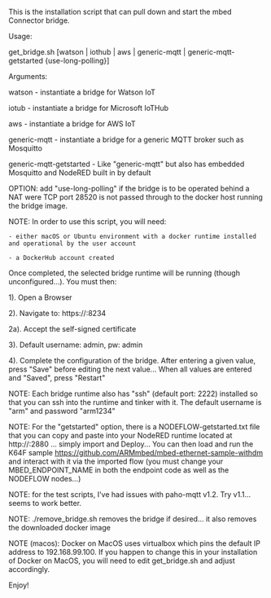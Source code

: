 This is the installation script that can pull down and start the mbed Connector bridge.

Usage:

   get_bridge.sh [watson | iothub | aws | generic-mqtt | generic-mqtt-getstarted {use-long-polling}]

Arguments:

   watson - instantiate a bridge for Watson IoT

   iotub - instantiate a bridge for Microsoft IoTHub

   aws - instantiate a bridge for AWS IoT

   generic-mqtt - instantiate a bridge for a generic MQTT broker such as Mosquitto
 
   generic-mqtt-getstarted - Like "generic-mqtt" but also has embedded Mosquitto and NodeRED built in by default

   OPTION: add "use-long-polling" if the bridge is to be operated behind a NAT were TCP port 28520 is not passed through to the docker host running the bridge image.

NOTE: In order to use this script, you will need:

    - either macOS or Ubuntu environment with a docker runtime installed and operational by the user account
    
    - a DockerHub account created

Once completed, the selected bridge runtime will be running (though unconfigured...). You must then:

1). Open a Browser

2). Navigate to: https://<IP address of your bridge>:8234

2a). Accept the self-signed certificate

3). Default username: admin, pw: admin

4). Complete the configuration of the bridge. After entering a given value, press "Save" before editing the next value... When all values are entered and "Saved", press "Restart"

NOTE: Each bridge runtime also has "ssh" (default port: 2222) installed so that you can ssh into the runtime and tinker with it. The default username is "arm" and password "arm1234"

NOTE: For the "getstarted" option, there is a NODEFLOW-getstarted.txt file that you can copy and paste into your NodeRED runtime located at http://<macOS or ubuntu host IP address>:2880 ... simply import and Deploy... You can then load and run the K64F sample https://github.com/ARMmbed/mbed-ethernet-sample-withdm and interact with it via the imported flow (you must change your MBED_ENDPOINT_NAME in both the endpoint code as well as the NODEFLOW nodes...)

NOTE: for the test scripts, I've had issues with paho-mqtt v1.2. Try v1.1... seems to work better.

NOTE: ./remove_bridge.sh removes the bridge if desired... it also removes the downloaded docker image

NOTE (macos): Docker on MacOS uses virtualbox which pins the default IP address to 192.168.99.100. If you happen to change this in your installation of Docker on MacOS, you will need to edit get_bridge.sh and adjust accordingly.

Enjoy!
